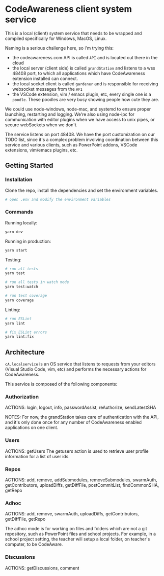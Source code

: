 # CodeAwareness client system service

This is a local (client) system service that needs to be wrapped and compiled specifically for Windows, MacOS, Linux.

Naming is a serious challenge here, so I'm trying this:

  - the codeawareness.com API is called `API` and is located out there in the cloud
  - the local server (client side) is called `grandStation` and listens to a wss 48408 port, to which all applications which have CodeAwareness extension installed can connect.
  - the local socket client is called `gardener` and is responsible for receiving websocket messages from the `API`
  - the VSCode extension, vim / emacs plugin, etc, every single one is a `poodle`. These poodles are very busy showing people how cute they are.

We could use node-windows, node-mac, and systemd to ensure proper launching, restarting and logging.
We're also using node-ipc for communication with editor plugins when we have access to unix pipes, or secure webSockets when we don't.

The service listens on port 48408. We have the port customization on our TODO list, since it's a complex problem involving coordination between this service and various clients, such as PowerPoint addons, VSCode extensions, vim/emacs plugins, etc.

## Getting Started

### Installation

Clone the repo, install the dependencies and set the environment variables.

```bash
# open .env and modify the environment variables
```

### Commands

Running locally:

```bash
yarn dev
```

Running in production:

```bash
yarn start
```

Testing:

```bash
# run all tests
yarn test

# run all tests in watch mode
yarn test:watch

# run test coverage
yarn coverage
```

Linting:

```bash
# run ESLint
yarn lint

# fix ESLint errors
yarn lint:fix
```

## Architecture

`cA.localservice` is an OS service that listens to requests from your editors (Visual Studio Code, vim, etc) and performs the necessary actions for CodeAwareness.

This service is composed of the following components:

### Authorization

ACTIONS: login, logout, info, passwordAssist, reAuthorize, sendLatestSHA

NOTES:
For now, the grandStation takes care of authentication with the API, and it's only done once for any number of CodeAwareness enabled applications on one client.

### Users

ACTIONS: getUsers
The getusers action is used to retrieve user profile information for a list of user ids.

### Repos

ACTIONS: add, remove, addSubmodules, removeSubmodules, swarmAuth, getContributors, uploadDiffs, getDiffFile, postCommitList, findCommonSHA, getRepo

### Adhoc

ACTIONS: add, remove, swarmAuth, uploadDiffs, getContributors, getDiffFile, getRepo

The adhoc mode is for working on files and folders which are not a git repository, such as PowerPoint files and school projects.
For example, in a school project setting, the teacher will setup a local folder, on teacher's computer, to be CodeAware.

### Discussions

ACTIONS: getDiscussions, comment

